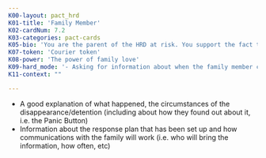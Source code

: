 ```yaml
---
K00-layout: pact_hrd
K01-title: 'Family Member'
K02-cardNum: 7.2
K03-categories: pact-cards
K05-bio: 'You are the parent of the HRD at risk. You support the fact that your child works in the defense of human rights, but you are not particularly active or political yourself. You have always been worried about their safety, and dread the thought of something happening to them because of their work.'
K07-token: 'Courier token'
K08-power: 'The power of family love'
K09-hard_mode: '- Asking for information about when the family member can visit the HRD in detention - You can also get really emotional, and make it difficult for the person to actually deliver the information.'
K11-context: ""

---
```


- A good explanation of what happened,  the circumstances of the disappearance/detention (including about how they found out about it, i.e. the Panic Button)
- Information about the response plan that has been set up and how communications with the family will work (i.e. who will bring the information, how often, etc)